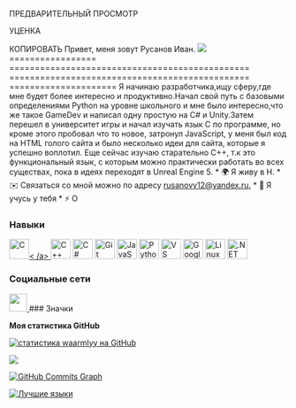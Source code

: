 ПРЕДВАРИТЕЛЬНЫЙ ПРОСМОТР

УЦЕНКА

КОПИРОВАТЬ
Привет, меня зовут Русанов Иван. ![](https://user-images.githubusercontent.com/18350557/176309783-0785949b-9127-417c-8b55-ab5a4333674e.gif) ================= =============================================== =============================================== ===================== Я начинаю разработчика,ищу сферу,где мне будет более интересно и продуктивно.Начал свой путь с базовыми определениями Python на уровне школьного и мне было интересно,что же такое GameDev и написал одну простую на C# и Unity.Затем перешел в университет игры и начал изучать язык C по программе, но кроме этого пробовал что то новое, затронул JavaScript, у меня был код на HTML голого сайта и было несколько идеи для сайта, которые я успешно воплотил. Еще сейчас изучаю старательно C++, т.к это функциональный язык, с которым можно практически работать во всех существах, пока в идеях переходят в Unreal Engine 5. * 🌍 Я живу в Н. * ✉️ Связаться со мной можно по адресу [rusanovv12@yandex.ru.](mailto:rusanovv12@yandex.ru)[](mailto:rusanovv12@yandex.ru) * 🧠 Я учусь у тебя * ⚡ О

### Навыки

<p align="left">
<a href="https://docs.microsoft.com/en-us/cpp/?view=msvc-170" target="_blank" rel="noreferrer"><img src ="https://raw.githubusercontent.com/danielcranney/readme-generator/main/public/icons/skills/c-colored.svg" width="36" height="36" alt="C" />< /a> <a href="https://docs.microsoft.com/en-us/cpp/?view=msvc-170" target="_blank" rel="noreferrer"><img src="https:/ /raw.githubusercontent.com/danielcranney/readme-generator/main/public/icons/skills/cplusplus-colored.svg" width="36" height="36" alt="C++" /></a> <a href="https://docs.microsoft.com/en-us/dotnet/csharp/" target="_blank" rel="noreferrer"><img src="https://raw.githubusercontent.com/danielcranney/ readme-generator/main/public/icons/skills/csharp-colored.svg" width="36" height="36" alt="C#" /></a> <a href="https://git- scm.com/" target="_blank" rel="noreferrer"><img src="https://raw.githubusercontent.com/danielcranney/readme-generator/main/public/icons/skills/git-colored.svg " width="36" height="36" alt="Git" /></a> <a href="https://developer.mozilla.org/en-US/docs/Web/JavaScript" target=" _blank" rel="noreferrer"><img src="https://raw.githubusercontent.com/danielcranney/readme-generator/main/public/icons/skills/javascript-colored.svg" width="36" height= "36" alt="JavaScript" /></a> <a href="https://www.python.org/" target="_blank" rel="noreferrer"><img src="https:// raw.githubusercontent.com/danielcranney/readme-generator/main/public/icons/skills/python-colored.svg" width="36" height="36" alt="Python" /></a> <a href ="https://code.visualstudio.com/" target="_blank" rel="noreferrer"><img src="https://raw.githubusercontent.com/danielcranney/readme-generator/main/public/icons /skills/visualstudiocode.svg" width="36" height="36" alt="VS Code" /></a> <a href="https://cloud.google.com/" target="_blank" rel="noreferrer"><img src="https://raw.githubusercontent.com/danielcranney/readme-generator/main/public/icons/skills/googlecloud-colored.svg" width="36" height="36 " alt="Google Cloud" /></a> <a href="https://www.linux.org" target="_blank" rel="noreferrer"><img src="https://raw. githubusercontent.com/danielcranney/readme-generator/main/public/icons/skills/linux-colored.svg" width="36" height="36" alt="Linux" /></a> <a href="https: //dotnet.microsoft.com/en-us/" target="_blank" rel="noreferrer"><img src="https://raw.githubusercontent.com/danielcranney/readme-generator/main/public/icons /skills/dot-net-colored.svg" width="36" height="36" alt=".NET" /></a>
</p>

### Социальные сети

<p align="left"> </p> <a href="https://www.github.com/w" target="_blank" rel="noreferrer"> <picture> <source media="(предпочитает цветовую схему: темная)" srcset="https ://raw.githubusercontent.com/danielcranney/readme-generator/main/public/icons/socials/github-dark.svg" /> <source media="(prefers-color-scheme: Light)" srcset="https ://raw.githubusercontent.com/danielcranney/readme-generator/main/public/icons/socials/github.svg" /> <img src="https://raw.githubusercontent.com/danielcranney/readme-generator/ main/public/icons/socials/github.svg" width="32" height="32" /> </picture> </a>
### Значки

<b>Моя статистика GitHub</b>

<a href="http://www.github.com/waarmlyy"><img src="https://github-readme-stats.vercel.app/api?username=waarmlyy&show_icons=true&hide=&count_private=true&title_color=444e59&text_color =6366f1&icon_color=facc15&bg_color=1c1917&hide_border=true&show_icons=true" alt="статистика waarmlyy на GitHub" /></a>

<a href="http://www.github.com/waarmlyy"><img src="https://github-readme-streak-stats.herokuapp.com/?user=waarmlyy&stroke=6366f1&background=1c1917&ring=444e59&fire= 444e59&currStreakNum=6366f1&currStreakLabel=444e59&sideNums=6366f1&sideLabels=6366f1&dates=6366f1&hide_border=true" /></a>

<a href="http://www.github.com/waarmlyy"><img src="https://github-readme-activity-graph.cycl.app/graph?username=waarmlyy&bg_color=1c1917&color=ffffff&line=facc15&point =ffffff&area_color=1c1917&area=true&hide_border=true&custom_title=GitHub%20Commits%20Graph" alt="GitHub Commits Graph" /></a>

<a href="https://github.com/waarmlyy" align="left"><img src="https://github-readme-stats.vercel.app/api/top-langs/?username=waarmlyy&langs_count =10&title_color=444e59&text_color=6366f1&icon_color=22c55e&bg_color=1c1917&hide_border=true&locale=en&custom_title=Top%20%Languages" alt="Лучшие языки" /></a>
